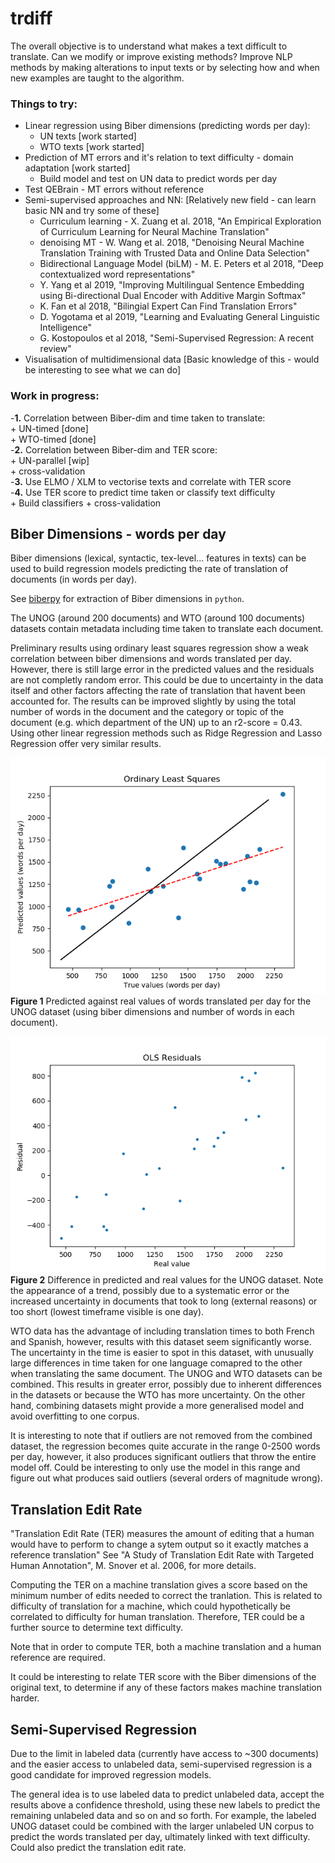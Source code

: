 # trdiff

The overall objective is to understand what makes a text difficult to translate.
Can we modify or improve existing methods? 
Improve NLP methods by making alterations to input texts or by selecting how and when new examples are taught to the algorithm. 

### Things to try:

- Linear regression using Biber dimensions (predicting words per day):
  + UN texts  [work started]
  + WTO texts [work started]
- Prediction of MT errors and it's relation to text difficulty - domain adaptation [work started]
  + Build model and test on UN data to predict words per day
- Test QEBrain - MT errors without reference
- Semi-supervised approaches and NN: [Relatively new field - can learn basic NN and try some of these]
  + Curriculum learning - X. Zuang et al. 2018, "An Empirical Exploration of Curriculum Learning for Neural Machine Translation" 
  + denoising MT - W. Wang et al. 2018, "Denoising Neural Machine Translation Training with Trusted Data and Online Data Selection"
  + Bidirectional Language Model (biLM) - M. E. Peters et al 2018, "Deep contextualized word representations" 
  + Y. Yang et al 2019, "Improving Multilingual Sentence Embedding using Bi-directional Dual Encoder with Additive Margin Softmax"
  + K. Fan et al 2018, "Bilingial Expert Can Find Translation Errors"
  + D. Yogotama et al 2019, "Learning and Evaluating General Linguistic Intelligence"
  + G. Kostopoulos et al 2018, "Semi-Supervised Regression: A recent review"
- Visualisation of multidimensional data [Basic knowledge of this - would be interesting to see what we can do]

### Work in progress:

-**1.** Correlation between Biber-dim and time taken to translate:    
    + UN-timed [done]    
    + WTO-timed [done]    
-**2.** Correlation between Biber-dim and TER score:    
    + UN-parallel [wip]    
    + cross-validation    
-**3.** Use ELMO / XLM to vectorise texts and correlate with TER score    
-**4.** Use TER score to predict time taken or classify text difficulty    
    + Build classifiers + cross-validation    

## Biber Dimensions - words per day

Biber dimensions (lexical, syntactic, tex-level... features in texts) can be used to build regression models predicting the rate of translation of documents (in words per day).

See [biberpy](https://github.com/ssharoff/biberpy) for extraction of Biber dimensions in `python`. 

The UNOG (around 200 documents) and WTO (around 100 documents) datasets contain metadata including time taken to translate each document. 

Preliminary results using ordinary least squares regression show a weak correlation between biber dimensions and words translated per day. However, there is still large error in the predicted values and the residuals are not completly random error. This could be due to uncertainty in the data itself and other factors affecting the rate of translation that havent been accounted for. The results can be improved slightly by using the total number of words in the document and the category or topic of the document (e.g. which department of the UN) up to an r2-score = 0.43. Using other linear regression methods such as Ridge Regression and Lasso Regression offer very similar results.  

![UN_OLS](img/un_wpd_ols.png)    
**Figure 1** Predicted against real values of words translated per day for the UNOG dataset (using biber dimensions and number of words in each document).

![UN_OLS_Residuals](img/un_wpd_ols_residuals.png)    
**Figure 2** Difference in predicted and real values for the UNOG dataset. Note the appearance of a trend, possibly due to a systematic error or the increased uncertainty in documents that took to long (external reasons) or too short (lowest timeframe visible is one day).

WTO data has the advantage of including translation times to both French and Spanish, however, results with this dataset seem significantly worse. The uncertainty in the time is easier to spot in this dataset, with unusually large differences in time taken for one language comapred to the other when translating the same document. The UNOG and WTO datasets can be combined. This results in greater error, possibly due to inherent differences in the datasets or because the WTO has more uncertainty. On the other hand, combining datasets might provide a more generalised model and avoid overfitting to one corpus. 

It is interesting to note that if outliers are not removed from the combined dataset, the regression becomes quite accurate in the range 0-2500 words per day, however, it also produces significant outliers that throw the entire model off. Could be interesting to only use the model in this range and figure out what produces said outliers (several orders of magnitude wrong).

## Translation Edit Rate
"Translation Edit Rate (TER) measures the amount of editing that a human would have to perform to change a sytem output so it exactly matches a reference translation" See "A Study of Translation Edit Rate with Targeted Human Annotation", M. Snover et al. 2006, for more details.

Computing the TER on a machine translation gives a score based on the minimum number of edits needed to correct the tranlation. This is related to difficulty of translation for a machine, which could hypothetically be correlated to difficulty for human translation. Therefore, TER could be a further source to determine text difficulty. 

Note that in order to compute TER, both a machine translation and a human reference are required. 

It could be interesting to relate TER score with the Biber dimensions of the original text, to determine if any of these factors makes machine translation harder.

## Semi-Supervised Regression
Due to the limit in labeled data (currently have access to ~300 documents) and the easier access to unlabeled data, semi-supervised regression is a good candidate for improved regression models.

The general idea is to use labeled data to predict unlabeled data, accept the results above a confidence threshold, using these new labels to predict the remaining unlabeled data and so on and so forth. For example, the labeled UNOG dataset could be combined with the larger unlabeled UN corpus to predict the words translated per day, ultimately linked with text difficulty. Could also predict the translation edit rate.
